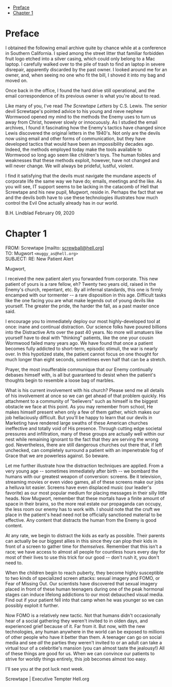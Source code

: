 -   [Preface](#preface)
-   [Chapter 1](#chapter-1)

Preface
=======

I obtained the following email archive quite by chance while at a
conference in Southern California. I spied among the street litter that
familiar forbidden fruit logo etched into a silver casing, which could
only belong to a Mac laptop. I carefully walked over to the pile of
trash to find an laptop in severe disrepair, apparently discarded by the
past owner. I looked around me for an owner, and, when seeing no one who
fit the bill, I shoved it into my bag and moved on.

Once back in the office, I found the hard drive still operational, and
the email correspondence of its previous owner is what you're about to
read.

Like many of you, I've read *The Screwtape Letters* by C.S. Lewis. The
senior devil Screwtape's pointed advice to his young and nieve nephew
Wormwood opened my mind to the methods the Enemy uses to turn us away
from Christ, however slowly or innocuously. As I studied the email
archives, I found it fascinating how the Enemy's tactics have changed
since Lewis discovered the original letters in the 1940's. Not only are
the devils now using email and other forms of communication, but they
have developed tactics that would have been an impossibility decades
ago. Indeed, the methods employed today make the tools available to
Wormwood so long ago seem like children's toys. The human foibles and
weaknesses that these methods exploit, however, have not changed and
will never change. We will always be prideful, lustful, violent.

I find it satisfying that the devils must navigate the mundane aspects
of corporate life the same way we have do; emails, meetings and the
like. As you will see, IT support seems to be lacking in the catacomb of
Hell that Screwtape and his new pupil, Mugwort, reside in. Perhaps the
fact that we and the devils both have to use these technologies
illustrates how much control the Evil One actually already has in our
world.

B.H. Lindblad February 09, 2020

Chapter 1
=========

FROM: Screwtape \[mailto: screwball@hell.org\]\
TO: Mugwort `<muggy_as@hell.org>`\
SUBJECT: RE: New Patient Alert

Mugwort,

I received the new patient alert you forwarded from corporate. This new
patient of yours is a rare fellow, eh? Twenty two years old, raised in
the Enemy's church, repentant, etc. By all infernal standards, this one
is firmly encamped with our tormenter -- a rare disposition in this age.
Difficult tasks like the one facing you are what make legends out of
young devils like yourself. The greater the pride, the harder the fall,
as a past master once said.

I encourage you to immediately deploy our most highly-developed tool at
once: inane and continual distraction. Our science folks have poured
billions into the Distractive Arts over the past 40 years. No more will
amatuers like yourself have to deal with "thinking" patients, like the
one your cousin Wormwood failed many years ago. We have found that once
a patient becomes fully addicted to short-term, episodic stimuli, the
war is nearly over. In this hypotized state, the patient cannot focus on
one thought for much longer than eight seconds, sometimes even half that
can be a stretch.

Prayer, the most insufferable communique that our Enemy continually
debases himself with, is all but guaranteed to desist when the patient's
thoughts begin to resemble a loose bag of marbles.

What is his current involvement with his church? Please send me all
details of his involvement at once so we can get ahead of that problem
quickly. His attachment to a community of "believers" such as himself is
the biggest obstacle we face at this point. As you may remember from
school, He makes himself present when only a few of them gather, which
makes our job hellaciously difficult. But you'll be happy to learn that
our devils in Marketing have rendered large swaths of these American
churches ineffective and totally void of His presence. Through cutting
edge societal pressures and infiltration, many of these groups are
actually well within our nest while remaining ignorant to the fact that
they are serving the wrong god. Nevertheless, there are still dangerous
churches out there that, if left unchecked, can completely surround a
patient with an impenetrable fog of Grace that we are powerless against.
So beware.

Let me further illustrate how the distraction techniques are applied.
From a very young age -- sometimes immediately after birth -- we bombard
the humans with our greatest weapon of conversion: screens. Be it
television, streaming movies or even video games, all of these screens
make our jobs a helluva lot easier. Screens have even displaced music
(our leader's favorite) as our most popular medium for placing messages
in their silly little heads. Now Mugwort, remember that these mortals
have a finite amount of space in their brains, so the more real estate
our propaganda can occupy, the less room our enemy has to work with. I
should note that the cruft we place in the patient's head need not be
officially sanctioned material to be effective. Any content that
distracts the human from the Enemy is good content.

At any rate, we begin to distract the kids as early as possible. Their
parents can actually be our biggest allies in this since they can plop
their kids in front of a screen to gather time for *themselves.*
Remember that this isn't a race; we have access to almost all people for
countless hours every day for most of their lives to use this trick for
our good -- don't rush it, you don't need to.

When the children begin to reach puberty, they become highly susceptible
to two kinds of specialized screen attacks: sexual imagery and FOMO, or
Fear of Missing Out. Our scientists have discovered that sexual imagery
placed in front of these human teenagers during one of the peak hormonal
stages can induce lifelong addictions to our most debauched visual
media. Find out if your patient fell into that camp when he was younger
so we can possibly exploit it further.

Now FOMO is a relatively new tactic. Not that humans didn't occasionally
hear of a social gathering they weren't invited to in olden days, and
experienced grief because of it. Far from it. But now, with the new
technologies, any human anywhere in the world can be exposed to millions
of other people who have it better than them. A teenager can go on
social media and see *all* the parties they weren't invited to or an
adult can take a virtual tour of a celebritie's mansion (you can almost
taste the jealousy!) All of these things are good for us. When we can
convince our patients to strive for worldly things entirely, this job
becomes almost too easy.

I'll see you at the pot luck next week.

Screwtape | Executive Tempter Hell.org
